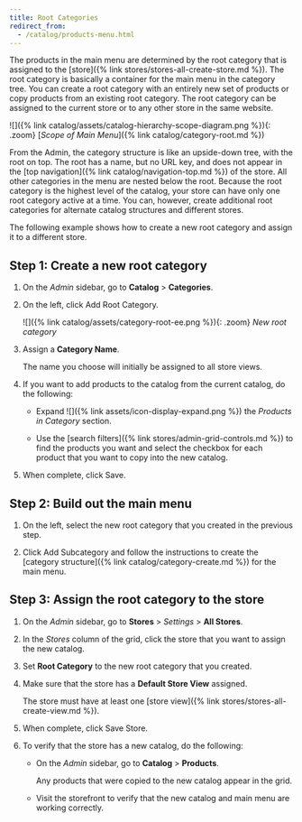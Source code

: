 ```yaml
---
title: Root Categories
redirect_from:
  - /catalog/products-menu.html
---
```


The products in the main menu are determined by the root category that is assigned to the [store]({% link stores/stores-all-create-store.md %}). The root category is basically a container for the main menu in the category tree. You can create a root category with an entirely new set of products or copy products from an existing root category. The root category can be assigned to the current store or to any other store in the same website.

![]({% link catalog/assets/catalog-hierarchy-scope-diagram.png %}){: .zoom}
[_Scope of Main Menu_]({% link catalog/category-root.md %})

From the Admin, the category structure is like an upside-down tree, with the root on top. The root has a name, but no URL key, and does not appear in the [top navigation]({% link catalog/navigation-top.md %}) of the store. All other categories in the menu are nested below the root. Because the root category is the highest level of the catalog, your store can have only one root category active at a time. You can, however, create additional root categories for alternate catalog structures and different stores.

The following example shows how to create a new root category and assign it to a different store.

## Step 1: Create a new root category

1. On the _Admin_ sidebar, go to **Catalog** > **Categories**.

1. On the left, click <span class="btn">Add Root Category</span>.

    ![]({% link catalog/assets/category-root-ee.png %}){: .zoom}
    _New root category_

1. Assign a **Category Name**.

   The name you choose will initially be assigned to all store views.

1. If you want to add products to the catalog from the current catalog, do the following:

   - Expand ![]({% link assets/icon-display-expand.png %}) the _Products in Category_ section.

   - Use the [search filters]({% link stores/admin-grid-controls.md %}) to find the products you want and select the checkbox for each product that you want to copy into the new catalog.

1. When complete, click <span class="btn">Save</span>.

## Step 2: Build out the main menu

1. On the left, select the new root category that you created in the previous step.

1. Click <span class="btn">Add Subcategory</span> and follow the instructions to create the [category structure]({% link catalog/category-create.md %}) for the main menu.

## Step 3: Assign the root category to the store

1. On the _Admin_ sidebar, go to **Stores** > _Settings_ > **All Stores**.

1. In the _Stores_ column of the grid, click the store that you want to assign the new catalog.

1. Set **Root Category** to the new root category that you created.

1. Make sure that the store has a **Default Store View** assigned.

   The store must have at least one [store view]({% link stores/stores-all-create-view.md %}).

1. When complete, click <span class="btn">Save Store</span>.

1. To verify that the store has a new catalog, do the following:

   - On the _Admin_ sidebar, go to **Catalog** > **Products**.

      Any products that were copied to the new catalog appear in the grid.

   - Visit the storefront to verify that the new catalog and main menu are working correctly.
